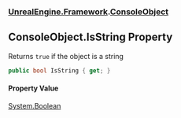 ### [UnrealEngine.Framework](./UnrealEngine-Framework.md 'UnrealEngine.Framework').[ConsoleObject](./ConsoleObject.md 'UnrealEngine.Framework.ConsoleObject')
## ConsoleObject.IsString Property
Returns `true` if the object is a string  
```csharp
public bool IsString { get; }
```
#### Property Value
[System.Boolean](https://docs.microsoft.com/en-us/dotnet/api/System.Boolean 'System.Boolean')  
